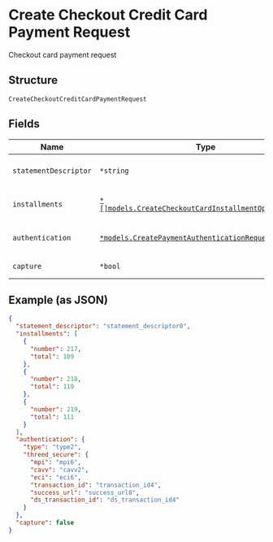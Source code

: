 
# Create Checkout Credit Card Payment Request

Checkout card payment request

## Structure

`CreateCheckoutCreditCardPaymentRequest`

## Fields

| Name | Type | Tags | Description |
|  --- | --- | --- | --- |
| `statementDescriptor` | `*string` | Optional | Card invoice text descriptor |
| `installments` | [`*[]models.CreateCheckoutCardInstallmentOptionRequest`](../../doc/models/create-checkout-card-installment-option-request.md) | Optional | Payment installment options |
| `authentication` | [`*models.CreatePaymentAuthenticationRequest`](../../doc/models/create-payment-authentication-request.md) | Optional | Creates payment authentication |
| `capture` | `*bool` | Optional | Authorize and capture? |

## Example (as JSON)

```json
{
  "statement_descriptor": "statement_descriptor0",
  "installments": [
    {
      "number": 217,
      "total": 109
    },
    {
      "number": 218,
      "total": 110
    },
    {
      "number": 219,
      "total": 111
    }
  ],
  "authentication": {
    "type": "type2",
    "threed_secure": {
      "mpi": "mpi6",
      "cavv": "cavv2",
      "eci": "eci6",
      "transaction_id": "transaction_id4",
      "success_url": "success_url8",
      "ds_transaction_id": "ds_transaction_id4"
    }
  },
  "capture": false
}
```

